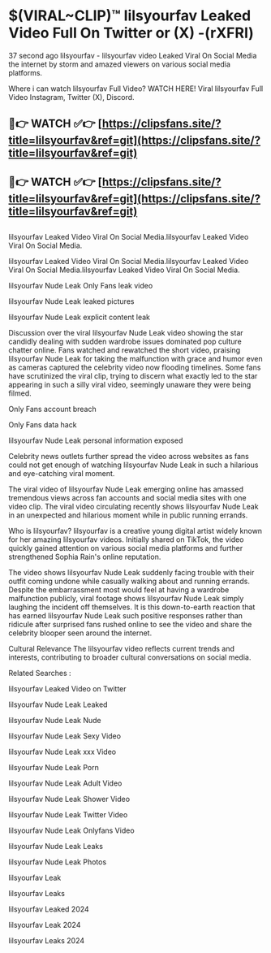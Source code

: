 # $(VIRAL~CLIP)™ lilsyourfav Leaked Video Full On Twitter or (X) -(rXFRI)
37 second ago lilsyourfav - lilsyourfav video Leaked Viral On Social Media the internet by storm and amazed viewers on various social media platforms.

Where i can watch lilsyourfav Full Video? WATCH HERE! Viral lilsyourfav Full Video Instagram, Twitter (X), Discord.

## 🔴👉 WATCH ✅👉 [https://clipsfans.site/?title=lilsyourfav&ref=git](https://clipsfans.site/?title=lilsyourfav&ref=git)
## 🔴👉 WATCH ✅👉 [https://clipsfans.site/?title=lilsyourfav&ref=git](https://clipsfans.site/?title=lilsyourfav&ref=git)
##
lilsyourfav Leaked Video Viral On Social Media.lilsyourfav Leaked Video Viral On Social Media.

lilsyourfav Leaked Video Viral On Social Media.lilsyourfav Leaked Video Viral On Social Media.lilsyourfav Leaked Video Viral On Social Media.

lilsyourfav Nude Leak Only Fans leak video

lilsyourfav Nude Leak leaked pictures

lilsyourfav Nude Leak explicit content leak

Discussion over the viral lilsyourfav Nude Leak video showing the star candidly dealing with sudden wardrobe issues dominated pop culture chatter online. Fans watched and rewatched the short video, praising lilsyourfav Nude Leak for taking the malfunction with grace and humor even as cameras captured the celebrity video now flooding timelines. Some fans have scrutinized the viral clip, trying to discern what exactly led to the star appearing in such a silly viral video, seemingly unaware they were being filmed.


Only Fans account breach

Only Fans data hack

lilsyourfav Nude Leak personal information exposed

Celebrity news outlets further spread the video across websites as fans could not get enough of watching lilsyourfav Nude Leak in such a hilarious and eye-catching viral moment.


The viral video of lilsyourfav Nude Leak emerging online has amassed tremendous views across fan accounts and social media sites with one video clip. The viral video circulating recently shows lilsyourfav Nude Leak in an unexpected and hilarious moment while in public running errands.


Who is lilsyourfav? lilsyourfav is a creative young digital artist widely known for her amazing lilsyourfav videos. Initially shared on TikTok, the video quickly gained attention on various social media platforms and further strengthened Sophia Rain's online reputation.

The video shows lilsyourfav Nude Leak suddenly facing trouble with their outfit coming undone while casually walking about and running errands. Despite the embarrassment most would feel at having a wardrobe malfunction publicly, viral footage shows lilsyourfav Nude Leak simply laughing the incident off themselves. It is this down-to-earth reaction that has earned lilsyourfav Nude Leak such positive responses rather than ridicule after surprised fans rushed online to see the video and share the celebrity blooper seen around the internet.

Cultural Relevance The lilsyourfav video reflects current trends and interests, contributing to broader cultural conversations on social media.

Related Searches :

lilsyourfav Leaked Video on Twitter

lilsyourfav Nude Leak Leaked

lilsyourfav Nude Leak Nude

lilsyourfav Nude Leak Sexy Video

lilsyourfav Nude Leak xxx Video

lilsyourfav Nude Leak Porn

lilsyourfav Nude Leak Adult Video

lilsyourfav Nude Leak Shower Video

lilsyourfav Nude Leak Twitter Video

lilsyourfav Nude Leak Onlyfans Video

lilsyourfav Nude Leak Leaks

lilsyourfav Nude Leak Photos

lilsyourfav Leak

lilsyourfav Leaks

lilsyourfav Leaked 2024

lilsyourfav Leak 2024

lilsyourfav Leaks 2024
